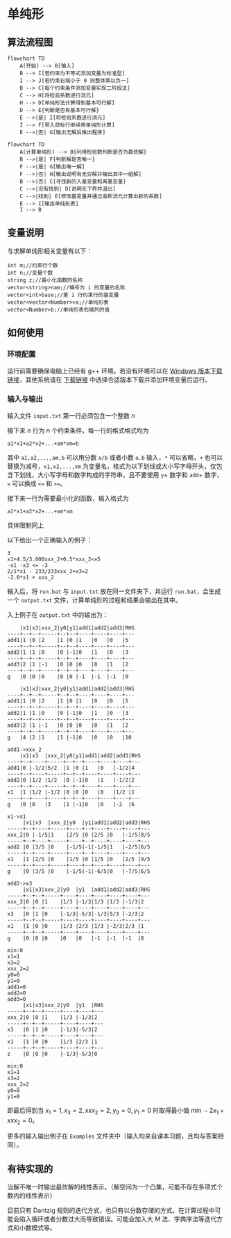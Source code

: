 # 单纯形

## 算法流程图

```mermaid
flowchart TD
	A(开始) --> B[输入]
	B --> I[若约束为不等式添加变量为标准型]
	I --> J[若约束右端小于 0 则整体乘以负一]
	B --> C[每个约束条件添加变量实现二阶段法]
	C --> H[将检验系数进行消元]
	H --> D[单纯形法计算得到基本可行解]
	D --> E{判断是否有基本可行解}
	E -->|是| I[将检验系数进行消元]
	I --> F[带入目标行继续用单纯形计算]
	E -->|否| G[输出无解后推出程序]
```
```mermaid
flowchart TD
	A(计算单纯形) --> B{利用检验数判断是否为最优解}
	B -->|是| F{判断解是否唯一}
	F -->|是| G[输出唯一解]
	F -->|否| H[输出说明有无穷解并输出其中一组解]
	B -->|否| C{寻找新的入基变量和离基变量}
	C -->|没有找到| D[说明无下界并退出]
	C -->|找到| E[修改基变量并通过高斯消元计算出新的系数]
	E --> I[输出单纯形表]
	I --> B
```

## 变量说明

与求解单纯形相关变量有以下：
```
int m;//约束行个数
int n;//变量个数
string z;//最小化函数的名称
vector<string>nam;//编号为 i 的变量的名称
vector<int>base;//第 i 行约束行的基变量
vector<vector<Number>>a;//单纯形表
vector<Number>b;//单纯形表右端列的值
```

## 如何使用

### 环境配置

运行前需要确保电脑上已经有 g++ 环境。若没有环境可以在 [Windows 版本下载链接](https://github.com/niXman/mingw-builds-binaries/releases/download/14.2.0-rt_v12-rev0/x86_64-14.2.0-release-posix-seh-ucrt-rt_v12-rev0.7z)，其他系统请在 [下载链接](https://github.com/niXman/mingw-builds-binaries/releases) 中选择合适版本下载并添加环境变量后运行。

### 输入与输出

输入文件 `input.txt` 第一行必须包含一个整数 $n$

接下来 $n$ 行为 $n$ 个约束条件，每一行的格式格式均为

```
a1*x1+a2*x2+...+am*xm=b
```

其中 `a1,a2,...,am,b` 可以用分数 `a/b` 或者小数 `a.b` 输入，`*` 可以省略，`+` 也可以替换为减号，`x1,x2,...,xm` 为变量名，格式为以下划线或大小写字母开头，仅包含下划线，大小写字母和数字构成的字符串，且不要使用 `y`+ 数字和 `add`+ 数字，`=` 可以换成 `<=` 和 `>=`。

接下来一行为需要最小化的函数，输入格式为

```
a1*x1+a2*x2+...+am*xm
```

具体限制同上

以下给出一个正确输入的例子：
```
3
x1+4.5/3.000xxx_2+0.5*xxx_2<=5
-x1 -x3 <= -3
2/1*x1 - 233/233xxx_2+x3=2
-2.0*x1 + xxx_2
```

输入后，将 `run.bat` 与 `input.txt` 放在同一文件夹下，并运行 `run.bat`，会生成一个 `output.txt` 文件，计算单纯形的过程和结果会输出在其中。

入上例子在 `output.txt` 中的输出为：
```
    |x1|x3|xxx_2|y0|y1|add1|add2|add3|RHS
----+--+--+-----+--+--+----+----+----+---
add1|1 |0 |2    |1 |0 |1   |0   |0   |5
----+--+--+-----+--+--+----+----+----+---
add2|1 |1 |0    |0 |-1|0   |1   |0   |3
----+--+--+-----+--+--+----+----+----+---
add3|2 |1 |-1   |0 |0 |0   |0   |1   |2
----+--+--+-----+--+--+----+----+----+---
g   |0 |0 |0    |0 |0 |-1  |-1  |-1  |0

    |x1|x3|xxx_2|y0|y1|add1|add2|add3|RHS
----+--+--+-----+--+--+----+----+----+---
add1|1 |0 |2    |1 |0 |1   |0   |0   |5
----+--+--+-----+--+--+----+----+----+---
add2|1 |1 |0    |0 |-1|0   |1   |0   |3
----+--+--+-----+--+--+----+----+----+---
add3|2 |1 |-1   |0 |0 |0   |0   |1   |2
----+--+--+-----+--+--+----+----+----+---
g   |4 |2 |1    |1 |-1|0   |0   |0   |10

add1->xxx_2
    |x1|x3  |xxx_2|y0|y1|add1|add2|add3|RHS
----+--+----+-----+--+--+----+----+----+---
add1|0 |-1/2|5/2  |1 |0 |1   |0   |-1/2|4
----+--+----+-----+--+--+----+----+----+---
add2|0 |1/2 |1/2  |0 |-1|0   |1   |-1/2|2
----+--+----+-----+--+--+----+----+----+---
x1  |1 |1/2 |-1/2 |0 |0 |0   |0   |1/2 |1
----+--+----+-----+--+--+----+----+----+---
g   |0 |0   |3    |1 |-1|0   |0   |-2  |6

x1->x1
     |x1|x3  |xxx_2|y0  |y1|add1|add2|add3|RHS
-----+--+----+-----+----+--+----+----+----+---
xxx_2|0 |-1/5|1    |2/5 |0 |2/5 |0   |-1/5|8/5
-----+--+----+-----+----+--+----+----+----+---
add2 |0 |3/5 |0    |-1/5|-1|-1/5|1   |-2/5|6/5
-----+--+----+-----+----+--+----+----+----+---
x1   |1 |2/5 |0    |1/5 |0 |1/5 |0   |2/5 |9/5
-----+--+----+-----+----+--+----+----+----+---
g    |0 |3/5 |0    |-1/5|-1|-6/5|0   |-7/5|6/5

add2->x3
     |x1|x3|xxx_2|y0  |y1  |add1|add2|add3|RHS
-----+--+--+-----+----+----+----+----+----+---
xxx_2|0 |0 |1    |1/3 |-1/3|1/3 |1/3 |-1/3|2
-----+--+--+-----+----+----+----+----+----+---
x3   |0 |1 |0    |-1/3|-5/3|-1/3|5/3 |-2/3|2
-----+--+--+-----+----+----+----+----+----+---
x1   |1 |0 |0    |1/3 |2/3 |1/3 |-2/3|2/3 |1
-----+--+--+-----+----+----+----+----+----+---
g    |0 |0 |0    |0   |0   |-1  |-1  |-1  |0

min:0
x1=1
x3=2
xxx_2=2
y0=0
y1=0
add1=0
add2=0
add3=0
     |x1|x3|xxx_2|y0  |y1  |RHS
-----+--+--+-----+----+----+---
xxx_2|0 |0 |1    |1/3 |-1/3|2
-----+--+--+-----+----+----+---
x3   |0 |1 |0    |-1/3|-5/3|2
-----+--+--+-----+----+----+---
x1   |1 |0 |0    |1/3 |2/3 |1
-----+--+--+-----+----+----+---
z    |0 |0 |0    |-1/3|-5/3|0

min:0
x1=1
x3=2
xxx_2=2
y0=0
y1=0
```

即最后得到当 $x_1=1,x_3=2,xxx_2=2,y_0=0,y_1=0$  时取得最小值 $\min -2x_1+xxx_2=0$。

更多的输入输出例子在 `Examples` 文件夹中（输入均来自课本习题，且均与答案相同）。

## 有待实现的

当解不唯一时输出最优解的线性表示。（解空间为一个凸集，可能不存在多项式个数内的线性表示）

目前只有 $\mathrm{Dantzig}$ 规则的迭代方式，也只有以分数存储的方式。在计算过程中可能会陷入循环或者分数过大而导致错误。可能会加入大 $M$ 法、字典序法等迭代方式和小数模式等。
